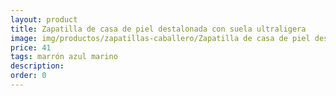 ```yaml
---
layout: product
title: Zapatilla de casa de piel destalonada con suela ultraligera
image: img/productos/zapatillas-caballero/Zapatilla de casa de piel destalonada con suela ultraligera=41=marrón azul marino.webp
price: 41
tags: marrón azul marino
description: 
order: 0
---
```

